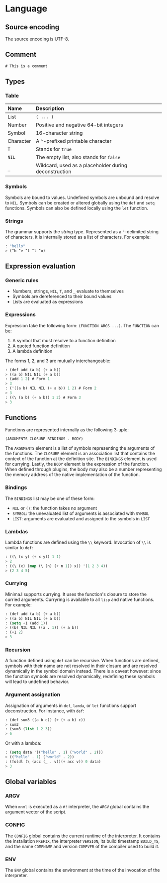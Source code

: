 # Language

## Source encoding

The source encoding is UTF-8.

## Comment
```lisp
# This is a comment
```
## Types

### Table

| Name      | Description                                           |
|:----------|:------------------------------------------------------|
| List      | `( ... )`                                               |
| Number    | Positive and negative 64-bit integers                 |
| Symbol    | 16-character string                                   |
| Character | A `^`-prefixed printable character                      |
| `T`         | Stands for `true`                                       |
| `NIL`       | The empty list, also stands for `false`                 |
| `_`         | Wildcard, used as a placeholder during deconstruction |

### Symbols

Symbols are bound to values. Undefined symbols are unbound and resolve to `NIL`.
Symbols can be created or altered globally using the `def` and `setq` functions.
Symbols can also be defined locally using the `let` function.

### Strings

The grammar supports the _string_ type. Represented as a `"`-delimited string of
characters, it is internally stored as a list of characters. For example:
```lisp
: "hello"
> (^h ^e ^l ^l ^o)
```
## Expression evaluation

### Generic rules

* Numbers, strings, `NIL`, `T`, and `_` evaluate to themselves
* Symbols are dereferenced to their bound values
* Lists are evaluated as expressions

### Expressions

Expression take the following form: `(FUNCTION ARGS ...)`. The `FUNCTION` can be:

1. A symbol that must resolve to a function definition
2. A quoted function definition
3. A lambda definition

The forms 1, 2, and 3 are mutually interchangeable:
```lisp
: (def add (a b) (+ a b))
> ((a b) NIL NIL (+ a b))
: (add 1 2) # Form 1
> 3
: ('((a b) NIL NIL (+ a b)) 1 2) # Form 2
> 3
: ((\ (a b) (+ a b)) 1 2) # Form 3
> 3
```
## Functions

Functions are represented internally as the following 3-uple:
```lisp
(ARGUMENTS CLOSURE BINDINGS . BODY)
```
The `ARGUMENTS` element is a list of symbols representing the arguments of the
functions. The `CLOSURE` element is an association list that contains the
context of the function at the definition site. The `BINDINGS` element is used
for currying. Lastly, the `BODY` element is the expression of the function. When
defined through plugins, the body may also be a number representing the memory
address of the native implementation of the function.

### Bindings

The `BINDINGS` list may be one of these form:

* `NIL` or `()`: the function takes no argument
* `SYMBOL`: the unevaluated list of arguments is associated with `SYMBOL`
* `LIST`: arguments are evaluated and assigned to the symbols in `LIST`

### Lambdas

Lambda functions are defined using the `\\` keyword. Invocation of `\\` is
similar to `def`:
```lisp
: ((\ (x y) (+ x y)) 1 1)
> 2
: ((\ (x) (map (\ (n) (+ n 1)) x)) '(1 2 3 4))
> (2 3 4 5)
```
### Currying

Minima.l supports currying. It uses the function's closure to store the curried
arguments. Curryring is available to all `lisp` and native functions. For example:
```lisp
: (def add (a b) (+ a b))
> ((a b) NIL NIL (+ a b))
: (setq +1 (add 1))
> ((b) NIL NIL ((a . 1)) (+ a b))
: (+1 2)
> 3
```
### Recursion

A function defined using `def` can be recursive. When functions are defined,
symbols with their name are not resolved in their closure and are resolved
dynamically in the symbol domain instead. There is a caveat however: since the
function symbols are resolved dynamically, redefining these symbols will lead to
undefined behavior.

### Argument assignation

Assignation of arguments in `def`, `lamda`, or `let` functions support
deconstruction. For instance, with `def`:
```lisp
: (def sum3 ((a b c)) (+ (+ a b) c))
> sum3
: (sum3 (list 1 2 3))
> 6
```
Or with a lambda:
```lisp
: (setq data '(("hello" . 1) ("world" . 2)))
> (("hello" . 1) ("world" . 2))
: (foldl (\ (acc (_ . v))(+ acc v)) 0 data)
> 3
```
## Global variables

### ARGV

When `mnml` is executed as a `#!` interpreter, the `ARGV` global contains the
argument vector  of the script.

### CONFIG

The `CONFIG` global contains the current runtime of the interpreter. It contains
the installation `PREFIX`, the interpreter `VERSION`, its build timestamp
`BUILD_TS`, and the name `COMPNAME` and version `COMPVER` of the compiler used to
build it.

### ENV

The `ENV` global contains the environment at the time of the invocation of the
interpreter.


